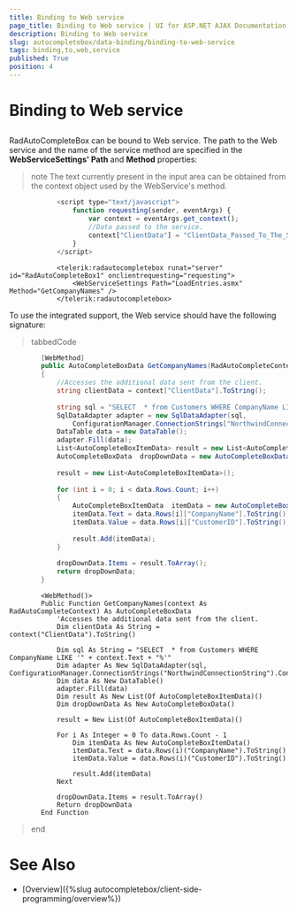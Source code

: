 ```yaml
---
title: Binding to Web service
page_title: Binding to Web service | UI for ASP.NET AJAX Documentation
description: Binding to Web service
slug: autocompletebox/data-binding/binding-to-web-service
tags: binding,to,web,service
published: True
position: 4
---
```


# Binding to Web service



## 

RadAutoCompleteBox can be bound to Web service. The path to the Web service and the name of the service method are specified in the __WebServiceSettings' Path__ and __Method__ properties:

>note The text currently present in the input area can be obtained from the context object used by the WebService's method.
>


````JavaScript
			<script type="text/javascript">
				function requesting(sender, eventArgs) {
					var context = eventArgs.get_context();
					//Data passed to the service.
					context["ClientData"] = "ClientData_Passed_To_The_Service";
				}
			</script>
````



````ASPNET
			<telerik:radautocompletebox runat="server" id="RadAutoCompleteBox1" onclientrequesting="requesting">
				<WebServiceSettings Path="LoadEntries.asmx" Method="GetCompanyNames" />
			</telerik:radautocompletebox>
````



To use the integrated support, the Web service should have the following signature:

>tabbedCode

````C#
		[WebMethod]
		public AutoCompleteBoxData GetCompanyNames(RadAutoCompleteContext context)
		{
			//Accesses the additional data sent from the client.
			string clientData = context["ClientData"].ToString();
	
			string sql = "SELECT  * from Customers WHERE CompanyName LIKE '" + context.Text + "%'";
			SqlDataAdapter adapter = new SqlDataAdapter(sql,
				ConfigurationManager.ConnectionStrings["NorthwindConnectionString"].ConnectionString);
			DataTable data = new DataTable();
			adapter.Fill(data);
			List<AutoCompleteBoxItemData> result = new List<AutoCompleteBoxItemData>();
			AutoCompleteBoxData  dropDownData = new AutoCompleteBoxData();
	
			result = new List<AutoCompleteBoxItemData>();
	
			for (int i = 0; i < data.Rows.Count; i++)
			{
				AutoCompleteBoxItemData  itemData = new AutoCompleteBoxItemData();
				itemData.Text = data.Rows[i]["CompanyName"].ToString();
				itemData.Value = data.Rows[i]["CustomerID"].ToString();
	
				result.Add(itemData);
			}
	
			dropDownData.Items = result.ToArray();
			return dropDownData;
		}
````
````VB.NET
	    <WebMethod()>
	    Public Function GetCompanyNames(context As RadAutoCompleteContext) As AutoCompleteBoxData
	        'Accesses the additional data sent from the client.
	        Dim clientData As String = context("ClientData").ToString()
	
	        Dim sql As String = "SELECT  * from Customers WHERE CompanyName LIKE '" + context.Text + "%'"
	        Dim adapter As New SqlDataAdapter(sql, ConfigurationManager.ConnectionStrings("NorthwindConnectionString").ConnectionString)
	        Dim data As New DataTable()
	        adapter.Fill(data)
	        Dim result As New List(Of AutoCompleteBoxItemData)()
	        Dim dropDownData As New AutoCompleteBoxData()
	
	        result = New List(Of AutoCompleteBoxItemData)()
	
	        For i As Integer = 0 To data.Rows.Count - 1
	            Dim itemData As New AutoCompleteBoxItemData()
	            itemData.Text = data.Rows(i)("CompanyName").ToString()
	            itemData.Value = data.Rows(i)("CustomerID").ToString()
	
	            result.Add(itemData)
	        Next
	
	        dropDownData.Items = result.ToArray()
	        Return dropDownData
	    End Function
````
>end



# See Also

 * [Overview]({%slug autocompletebox/client-side-programming/overview%})
